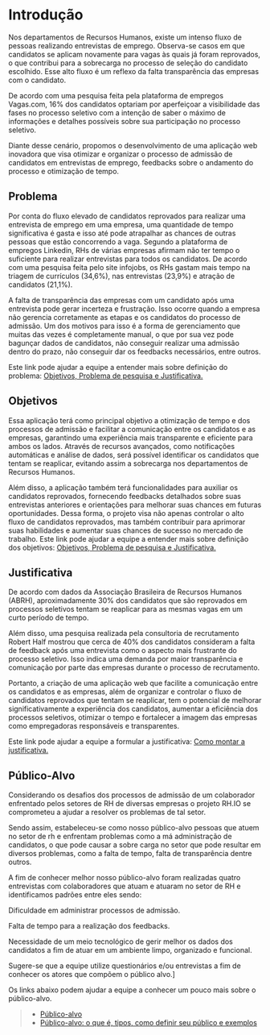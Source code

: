 # Introdução

Nos departamentos de Recursos Humanos, existe um intenso fluxo de pessoas realizando entrevistas de emprego. Observa-se casos em que candidatos se aplicam novamente para vagas às quais já foram reprovados, o que contribui para a sobrecarga no processo de seleção do candidato escolhido. Esse alto fluxo é um reflexo da falta transparência das empresas com o candidato.  

De acordo com uma pesquisa feita pela plataforma de empregos Vagas.com, 16% dos candidatos optariam por aperfeiçoar a visibilidade das fases no processo seletivo com a intenção de saber o máximo de informações e detalhes possíveis sobre sua participação no processo seletivo.  

Diante desse cenário, propomos o desenvolvimento de uma aplicação web inovadora que visa otimizar e organizar o processo de admissão de candidatos em entrevistas de emprego, feedbacks sobre o andamento do processo e otimização de tempo. 

 

## Problema
Por conta do fluxo elevado de candidatos reprovados para realizar uma entrevista de emprego em uma empresa, uma quantidade de tempo significativa é gasta e isso até pode atrapalhar as chances de outras pessoas que estão concorrendo a vaga. Segundo a plataforma de empregos Linkedin, RHs de várias empresas afirmam não ter tempo o suficiente para realizar entrevistas para todos os candidatos. De acordo com uma pesquisa feita pelo site infojobs, os RHs gastam mais tempo na triagem de currículos (34,6%), nas entrevistas (23,9%) e atração de candidatos (21,1%). 

A falta de transparência das empresas com um candidato após uma entrevista pode gerar incerteza e frustração. Isso ocorre quando a empresa não gerencia corretamente as etapas e os candidatos do processo de admissão. Um dos motivos para isso é a forma de gerenciamento que muitas das vezes é completamente manual, o que por sua vez pode bagunçar dados de candidatos, não conseguir realizar uma admissão dentro do prazo, não conseguir dar os feedbacks necessários, entre outros. 

Este link pode ajudar a equipe a entender mais sobre definição do problema: [Objetivos, Problema de pesquisa e Justificativa.](https://medium.com/@versioparole/objetivos-problema-de-pesquisa-e-justificativa-c98c8233b9c3)


## Objetivos

 

Essa aplicação terá como principal objetivo a otimização de tempo e dos processos de admissão e facilitar a comunicação entre os candidatos e as empresas, garantindo uma experiência mais transparente e eficiente para ambos os lados. Através de recursos avançados, como notificações automáticas e análise de dados, será possível identificar os candidatos que tentam se reaplicar, evitando assim a sobrecarga nos departamentos de Recursos Humanos. 

 

Além disso, a aplicação também terá funcionalidades para auxiliar os candidatos reprovados, fornecendo feedbacks detalhados sobre suas entrevistas anteriores e orientações para melhorar suas chances em futuras oportunidades. Dessa forma, o projeto visa não apenas controlar o alto fluxo de candidatos reprovados, mas também contribuir para aprimorar suas habilidades e aumentar suas chances de sucesso no mercado de trabalho. 
Este link pode ajudar a equipe a entender mais sobre definição dos objetivos: [Objetivos, Problema de pesquisa e Justificativa.](https://medium.com/@versioparole/objetivos-problema-de-pesquisa-e-justificativa-c98c8233b9c3)

## Justificativa

De acordo com dados da Associação Brasileira de Recursos Humanos (ABRH), aproximadamente 30% dos candidatos que são reprovados em processos seletivos tentam se reaplicar para as mesmas vagas em um curto período de tempo. 

Além disso, uma pesquisa realizada pela consultoria de recrutamento Robert Half mostrou que cerca de 40% dos candidatos consideram a falta de feedback após uma entrevista como o aspecto mais frustrante do processo seletivo. Isso indica uma demanda por maior transparência e comunicação por parte das empresas durante o processo de recrutamento. 

Portanto, a criação de uma aplicação web que facilite a comunicação entre os candidatos e as empresas, além de organizar e controlar o fluxo de candidatos reprovados que tentam se reaplicar, tem o potencial de melhorar significativamente a experiência dos candidatos, aumentar a eficiência dos processos seletivos, otimizar o tempo e fortalecer a imagem das empresas como empregadoras responsáveis e transparentes. 

Este link pode ajudar a equipe a formular a justificativa: [Como montar a justificativa.](https://guiadamonografia.com.br/como-montar-justificativa-do-tcc/)

## Público-Alvo

Considerando os desafios dos processos de admissão de um colaborador enfrentado pelos setores de RH de diversas empresas o projeto RH.IO se comprometeu a ajudar a resolver os problemas de tal setor. 

 

Sendo assim, estabeleceu-se como nosso público-alvo pessoas que atuem no setor de rh e enfrentam problemas como a má administração de candidatos, o que pode causar a sobre carga no setor que pode resultar em diversos problemas, como a falta de tempo, falta de transparência dentre outros. 

 

A fim de conhecer melhor nosso público-alvo foram realizadas quatro entrevistas com colaboradores que atuam e atuaram no setor de RH e identificamos padrões entre eles sendo: 

 

Dificuldade em administrar processos de admissão. 

Falta de tempo para a realização dos feedbacks. 

Necessidade de um meio tecnológico de gerir melhor os dados dos candidatos a fim de atuar em um ambiente limpo, organizado e funcional. 
 

Sugere-se que a equipe utilize questionários e/ou entrevistas a fim de conhecer os atores que compõem o público alvo.]

Os links abaixo podem ajudar a equipe a conhecer um pouco mais sobre o público-alvo. 

> - [Público-alvo](https://blog.hotmart.com/pt-br/publico-alvo/)
> - [Público-alvo: o que é, tipos, como definir seu público e exemplos](https://klickpages.com.br/blog/publico-alvo-o-que-e/)


